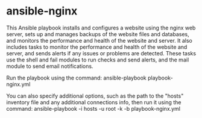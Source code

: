 # ansible-nginx

This Ansible playbook installs and configures a website using the nginx web server, sets up and manages backups of the website files and databases, and monitors the performance and health of the website and server. It also includes tasks to monitor the performance and health of the website and server, and sends alerts if any issues or problems are detected. These tasks use the shell and fail modules to run checks and send alerts, and the mail module to send email notifications.


Run the playbook using the command: 
ansible-playbook playbook-nginx.yml

You can also specify additional options, such as the path to the "hosts" inventory file and any additional connections info, then run it using the command: 
ansible-playbook -i hosts -u root -k -b playbook-nginx.yml
